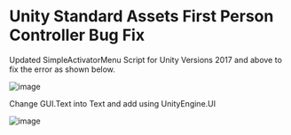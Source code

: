# Unity Standard Assets First Person Controller Bug Fix

Updated SimpleActivatorMenu Script for Unity Versions 2017 and above to fix the error as shown below.

![image](https://user-images.githubusercontent.com/68107482/90314900-cf322c80-df49-11ea-9e80-10c730110704.png)


Change GUI.Text into Text and add using UnityEngine.UI

![image](https://user-images.githubusercontent.com/68107482/90315001-6f885100-df4a-11ea-9d4c-45e54078ddc8.png)

